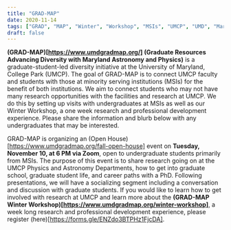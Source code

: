 ```yaml
---
title: "GRAD-MAP"
date: 2020-11-14
tags: ["GRAD", "MAP", "Winter", "Workshop", "MSIs", "UMCP", "UMD", "Maryland", "diversity", "Open House"]
draft: false
---
```



**(GRAD-MAP)[https://www.umdgradmap.org/] (Graduate Resources Advancing Diversity with Maryland Astronomy and Physics)** is a graduate-student-led diversity initiative at the University of Maryland, College Park (UMCP). The goal of GRAD-MAP is to connect UMCP faculty and students with those at minority serving institutions (MSIs) for the benefit of both institutions. We aim to connect students who may not have many research opportunities with the facilities and research at UMCP. We do this by setting up visits with undergraduates at MSIs as well as our Winter Workshop, a one week research and professional development experience. Please share the information and blurb below with any undergraduates that may be interested.

GRAD-MAP is organizing an (Open House)[https://www.umdgradmap.org/fall-open-house] event on **Tuesday, November 10, at 6 PM via Zoom**, open to undergraduate students primarily from MSIs. The purpose of this event is to share research going on at the UMCP Physics and Astronomy Departments, how to get into graduate school, graduate student life, and career paths with a PhD. Following presentations, we will have a socializing segment including a conversation and discussion with graduate students. If you would like to learn how to get involved with research at UMCP and learn more about the **(GRAD-MAP Winter Workshop)[https://www.umdgradmap.org/winter-workshop]**, a week long research and professional development experience, please register (here)[https://forms.gle/ENZdo3BTPHz1FjcDA].

